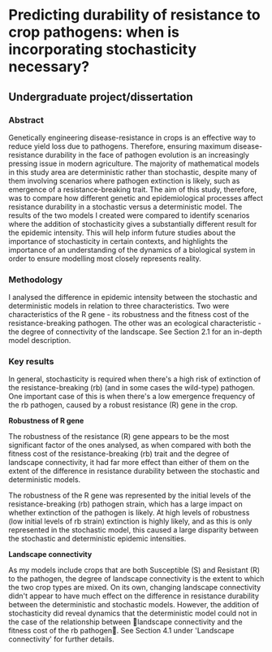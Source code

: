 # Predicting durability of resistance to crop pathogens: when is incorporating stochasticity necessary?

## Undergraduate project/dissertation

### Abstract
Genetically engineering disease-resistance in crops is an effective way to reduce yield loss due to pathogens. Therefore, ensuring maximum disease-resistance durability in the face of pathogen evolution is an increasingly pressing issue in modern agriculture. The majority of mathematical models in this study area are deterministic rather than stochastic, despite many of them involving scenarios where  pathogen extinction is likely, such as emergence of a resistance-breaking trait. The aim of this study,
therefore, was to compare how different genetic and epidemiological processes affect resistance durability in a stochastic versus a deterministic model. The results of the two models I created were
compared to identify scenarios where the addition of stochasticity gives a substantially different result for the epidemic intensity. This will help inform future studies about the importance of stochasticity in certain contexts, and highlights the importance of an understanding of the dynamics of a biological system in order to ensure modelling most closely represents reality.

### Methodology

I analysed the difference in epidemic intensity between the stochastic and deterministic models in relation to three characteristics. Two were characteristics of the R gene - its robustness and the fitness cost of the resistance-breaking pathogen. The other was an ecological characteristic - the degree of connectivity of the landscape. See Section 2.1 for an in-depth model description.

### Key results

In general, stochasticity is required when there's a high risk of extinction of the resistance-breaking (rb)
(and in some cases the wild-type) pathogen. One important case of this is when there's a low emergence frequency of the rb pathogen, caused by a robust resistance (R) gene in the crop.

**Robustness of R gene**

The robustness of the resistance (R) gene appears to be the most significant factor of the ones analysed, as when compared with both the fitness cost of the resistance-breaking (rb) trait and the degree of landscape connectivity, it had far more effect than either of them on the extent of the difference in resistance durability between the stochastic and deterministic models.

The robustness of the R gene was represented by the initial levels of the resistance-breaking (rb) pathogen strain, which has a large impact on whether extinction of the pathogen is likely. At high levels of robustness (low initial levels of rb strain) extinction is highly likely, and as this is only represented in the stochastic model, this caused a large disparity between the stochastic and deterministic epidemic intensities.

**Landscape connectivity**

As my models include crops that are both Susceptible (S) and Resistant (R) to the pathogen, the degree of landscape connectivity is the extent to which the two crop types are mixed. On its own, changing landscape connectivity didn't appear to have much effect on the difference in resistance durability
between the deterministic and stochastic models. However, the addition of stochasticity did reveal dynamics that the deterministic model could not in the case of the relationship between landscape connectivity and the fitness cost of the rb pathogen. See Section 4.1 under 'Landscape connectivity' for further details.

